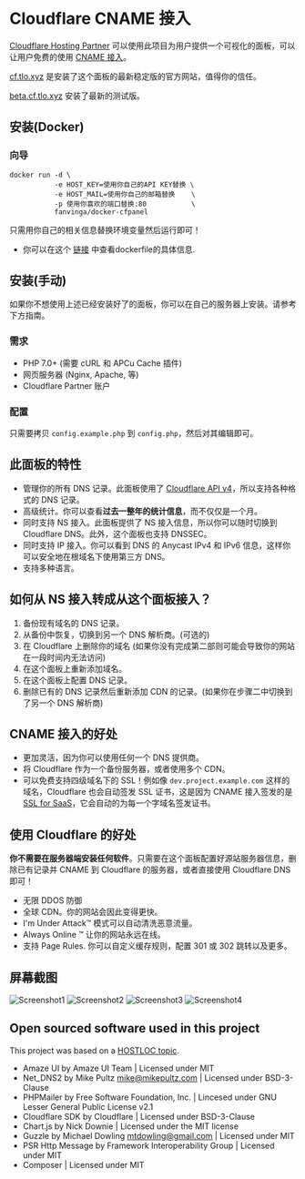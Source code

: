 # Cloudflare CNAME 接入

[Cloudflare Hosting Partner][1] 可以使用此项目为用户提供一个可视化的面板，可以让用户免费的使用 [CNAME 接入][2]。

[cf.tlo.xyz][3] 是安装了这个面板的最新稳定版的官方网站，值得你的信任。

[beta.cf.tlo.xyz][4] 安装了最新的测试版。

## 安装(Docker)

### 向导 

```
docker run -d \
           -e HOST_KEY=使用你自己的API KEY替换 \
           -e HOST_MAIL=使用你自己的邮箱替换    \
           -p 使用你喜欢的端口替换:80           \
           fanvinga/docker-cfpanel
```
只需用你自己的相关信息替换环境变量然后运行即可！
* 你可以在这个 [链接](https://github.com/fanvinga/dockerfiles/tree/master/cfpanel) 中查看dockerfile的具体信息.

## 安装(手动)

如果你不想使用上述已经安装好了的面板，你可以在自己的服务器上安装。请参考下方指南。

### 需求

+ PHP 7.0+ (需要 cURL 和 APCu Cache 插件)
+ 网页服务器 (Nginx, Apache, 等)
+ Cloudflare Partner 账户

### 配置

只需要拷贝 `config.example.php` 到 `config.php`，然后对其编辑即可。

## 此面板的特性

+ 管理你的所有 DNS 记录。此面板使用了 [Cloudflare API v4][5]，所以支持各种格式的 DNS 记录。
+ 高级统计。你可以查看**过去一整年的统计信息**，而不仅仅是一个月。
+ 同时支持 NS 接入。此面板提供了 NS 接入信息，所以你可以随时切换到 Cloudflare DNS。此外，这个面板也支持 DNSSEC。
+ 同时支持 IP 接入。你可以看到 DNS 的 Anycast IPv4 和 IPv6 信息，这样你可以安全地在根域名下使用第三方 DNS。
+ 支持多种语言。

## 如何从 NS 接入转成从这个面板接入？

1. 备份现有域名的 DNS 记录。
2. 从备份中恢复，切换到另一个 DNS 解析商。(可选的)
3. 在 Cloudflare 上删除你的域名 (如果你没有完成第二部则可能会导致你的网站在一段时间内无法访问)
4. 在这个面板上重新添加域名。
5. 在这个面板上配置 DNS 记录。
6. 删除已有的 DNS 记录然后重新添加 CDN 的记录。(如果你在步骤二中切换到了另一个 DNS 解析商)

## CNAME 接入的好处

+ 更加灵活，因为你可以使用任何一个 DNS 提供商。
+ 将 Cloudflare 作为一个备份服务器，或者使用多个 CDN。
+ 可以免费支持四级域名下的 SSL！例如像 `dev.project.example.com` 这样的域名，Cloudflare 也会自动签发 SSL 证书，这是因为 CNAME 接入签发的是 [SSL for SaaS][6]，它会自动的为每一个字域名签发证书。

## 使用 Cloudflare 的好处

**你不需要在服务器端安装任何软件**。只需要在这个面板配置好源站服务器信息，删除已有记录并 CNAME 到 Cloudflare 的服务器，或者直接使用 Cloudflare DNS 即可！

+ 无限 DDOS 防御
+ 全球 CDN。你的网站会因此变得更快。
+ I'm Under Attack™ 模式可以自动清洗恶意流量。
+ Always Online ™ 让你的网站永远在线。
+ 支持 Page Rules. 你可以自定义缓存规则，配置 301 或 302 跳转以及更多。

## 屏幕截图

![Screenshot1][image-1]
![Screenshot2][image-2]
![Screenshot3][image-3]
![Screenshot4][image-4]

## Open sourced software used in this project

This project was based on a [HOSTLOC topic][7].

+ Amaze UI by Amaze UI Team | Licensed under MIT
+ Net\_DNS2 by Mike Pultz [mike@mikepultz.com][8] | Licensed under BSD-3-Clause
+ PHPMailer by Free Software Foundation, Inc. | Lincesed under GNU Lesser General Public License v2.1
+ Cloudflare SDK by Cloudflare | Licensed under BSD-3-Clause
+ Chart.js by Nick Downie | Licensed under the MIT license
+ Guzzle by Michael Dowling [mtdowling@gmail.com][9] | Licensed under MIT
+ PSR Http Message by Framework Interoperability Group | Licensed under MIT
+ Composer | Licensed under MIT

[1]:	https://www.cloudflare.com/partners/hosting-provider/
[2]:	https://support.cloudflare.com/hc/en-us/articles/200168706-How-do-I-do-CNAME-setup-
[3]:	https://cf.tlo.xyz
[4]:	https://beta.cf.tlo.xyz
[5]:	https://api.cloudflare.com/
[6]:	https://www.cloudflare.com/ssl-for-saas-providers/
[7]:	http://www.hostloc.com/thread-386441-1-1.html
[8]:	mailto:mike@mikepultz.com
[9]:	mailto:mtdowling@gmail.com

[image-1]:	https://cdn.landcement.com/uploads/cloudflare/Screenshot1.png
[image-2]:	https://cdn.landcement.com/uploads/cloudflare/Screenshot2.png
[image-3]:	https://cdn.landcement.com/uploads/cloudflare/Screenshot3.png
[image-4]:	https://cdn.landcement.com/uploads/cloudflare/Screenshot4.png
